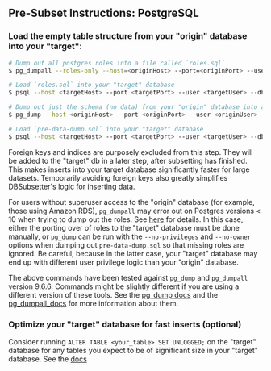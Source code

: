 ## Pre-Subset Instructions: PostgreSQL

### Load the empty table structure from your "origin" database into your "target":

```bash
# Dump out all postgres roles into a file called `roles.sql`
$ pg_dumpall --roles-only --host=<originHost> --port=<originPort> --username=<originUser> --database=<originDb> --file roles.sql

# Load `roles.sql` into your "target" database
$ psql --host <targetHost> --port <targetPort> --user <targetUser> --dbname <targetDb> --file roles.sql

# Dump out just the schema (no data) from your "origin" database into a file called `pre-data-dump.sql`
$ pg_dump --host <originHost> --port <originPort> --user <originUser> --dbname <originDbName> --section pre-data --file pre-data-dump.sql

# Load `pre-data-dump.sql` into your "target" database
$ psql --host <targetHost> --port <targetPort> --user <targetUser> --dbname <targetDb> --file pre-data-dump.sql
```

Foreign keys and indices are purposely excluded from this step. They will be added to the "target" db in a later step, after subsetting has finished. This makes inserts into your target database significantly faster for large datasets. Temporarily avoiding foreign keys also greatly simplifies DBSubsetter's logic for inserting data.

For users without superuser access to the "origin" database (for example, those using Amazon RDS), `pg_dumpall` may error out on Postgres versions < 10 when trying to dump out the roles. See [here](http://www.thatguyfromdelhi.com/2016/12/custom-pgdumpall-now-works-with-aws.html) for details.
In this case, either the porting over of roles to the "target" database must be done manually, or `pg_dump` can be run with the `--no-privileges` and `--no-owner` options when dumping out `pre-data-dump.sql` so that missing roles are ignored. Be careful, because in the latter case, your "target" database
may end up with different user privilege logic than your "origin" database.

The above commands have been tested against `pg_dump` and `pg_dumpall` version 9.6.6. Commands might be slightly different if you are using a different version of these tools. See the [pg_dump docs](https://www.postgresql.org/docs/current/static/app-pg-dumpall.html) and the [pg_dumpall_docs](https://www.postgresql.org/docs/current/static/app-pg-dumpall.html) for more information about them.


### Optimize your "target" database for fast inserts (optional)

Consider running `ALTER TABLE <your_table> SET UNLOGGED;` on the "target" database for any tables you expect to be of significant size in your "target" database. See the [docs](https://www.postgresql.org/docs/9.6/static/sql-createtable.html#SQL-CREATETABLE-UNLOGGED)